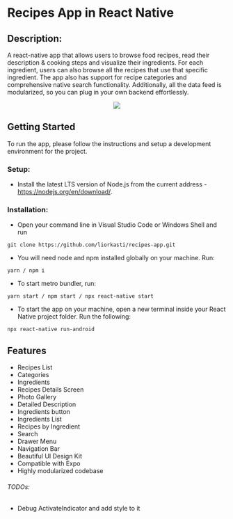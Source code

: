 # Recipes App in React Native
## Description:
A react-native app that allows users to browse food recipes, read their description & cooking steps and visualize their ingredients. For each ingredient, users can also browse all the recipes that use that specific ingredient. The app also has support for recipe categories and comprehensive native search functionality. Additionally, all the data feed is modularized, so you can plug in your own backend effortlessly.
<center><a href="https://www.instamobile.io/app-templates/food-app-template/"><img src="https://www.instamobile.io/wp-content/uploads/2019/07/Screen-Shot-2019-07-22-at-8.56.44-PM.png" /></a></center>

## Getting Started
To run the app, please follow the instructions and setup a development environment for the project.
### Setup:
* Install the latest LTS version of Node.js from the current address -
https://nodejs.org/en/download/.
### Installation:
* Open your command line in Visual Studio Code or Windows Shell and run
```
git clone https://github.com/liorkasti/recipes-app.git
```
* You will need node and npm installed globally on your machine. Run:
```
yarn / npm i
```
* To start metro bundler, run:
```
yarn start / npm start / npx react-native start
```
* To start the app on your machine, open a new terminal inside your React Native project folder. Run the following:
```
npx react-native run-android
```

## Features
- Recipes List
- Categories
- Ingredients
- Recipes Details Screen
- Photo Gallery
- Detailed Description
- Ingredients button
- Ingredients List
- Recipes by Ingredient
- Search
- Drawer Menu
- Navigation Bar
- Beautiful UI Design Kit
- Compatible with Expo
- Highly modularized codebase

###### TODOs: 
* Debug ActivateIndicator and add style to it

